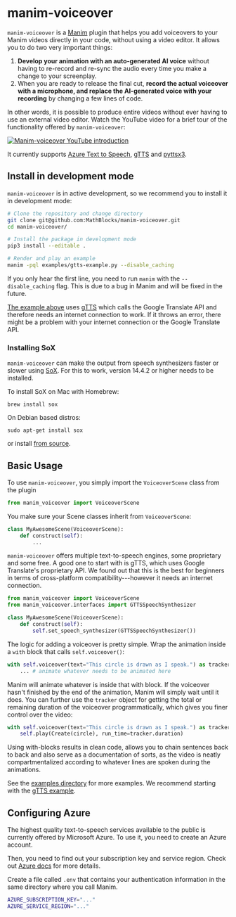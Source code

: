 # manim-voiceover

`manim-voiceover` is a [Manim](https://manim.community) plugin that helps you add voiceovers to your Manim videos directly in your code, without using a video editor. It allows you to do two very important things:

1. **Develop your animation with an auto-generated AI voice** without having to re-record and re-sync the audio every time you make a change to your screenplay.
2. When you are ready to release the final cut, **record the actual voiceover with a microphone, and replace the AI-generated voice with your recording** by changing a few lines of code.

In other words, it is possible to produce entire videos without ever having to use an external video editor. Watch the YouTube video for a brief tour of the functionality offered by `manim-voiceover`:

[![Manim-voiceover YouTube introduction](http://img.youtube.com/vi/3S-8fsuxHVI/0.jpg)](http://www.youtube.com/watch?v=3S-8fsuxHVI "How to add voiceovers to your Manim videos easily with manim-voiceover")

It currently supports [Azure Text to Speech](https://azure.microsoft.com/en-us/services/cognitive-services/text-to-speech/), [gTTS](https://github.com/pndurette/gTTS/) and [pyttsx3](https://github.com/nateshmbhat/pyttsx3).

## Install in development mode

`manim-voiceover` is in active development, so we recommend you to install it in development mode:

```sh
# Clone the repository and change directory
git clone git@github.com:MathBlocks/manim-voiceover.git
cd manim-voiceover/

# Install the package in development mode
pip3 install --editable .

# Render and play an example
manim -pql examples/gtts-example.py --disable_caching
```

If you only hear the first line, you need to run `manim` with the `--disable_caching` flag. This is due to a bug in Manim and will be fixed in the future.

[The example above](examples/gtts-example.py) uses [gTTS](https://github.com/pndurette/gTTS/) which calls the Google Translate API and therefore needs an internet connection to work. If it throws an error, there might be a problem with your internet connection or the Google Translate API.

<!-- Once SoX is installed, proceed with installing `manim-voiceover`:

```sh
cd manim-voiceover
python setup.py install
``` -->

### Installing SoX

`manim-voiceover` can make the output from speech synthesizers faster or slower using [SoX](http://sox.sourceforge.net/). For this to work, version 14.4.2 or higher needs to be installed.

To install SoX on Mac with Homebrew:

```brew install sox```

On Debian based distros:

```sudo apt-get install sox```

or install [from source](https://sourceforge.net/projects/sox/files/sox/).

## Basic Usage

To use `manim-voiceover`, you simply import the `VoiceoverScene` class from the plugin

```py
from manim_voiceover import VoiceoverScene
```

You make sure your Scene classes inherit from `VoiceoverScene`:

```py
class MyAwesomeScene(VoiceoverScene):
    def construct(self):
        ...
```

`manim-voiceover` offers multiple text-to-speech engines, some proprietary and some free. A good one to start with is gTTS, which uses Google Translate's proprietary API. We found out that this is the best for beginners in terms of cross-platform compatibility---however it needs an internet connection.

```py
from manim_voiceover import VoiceoverScene
from manim_voiceover.interfaces import GTTSSpeechSynthesizer

class MyAwesomeScene(VoiceoverScene):
    def construct(self):
        self.set_speech_synthesizer(GTTSSpeechSynthesizer())
```

The logic for adding a voiceover is pretty simple. Wrap the animation inside a `with` block that calls `self.voiceover()`:

```py
with self.voiceover(text="This circle is drawn as I speak.") as tracker:
    ... # animate whatever needs to be animated here
```

Manim will animate whatever is inside that with block. If the voiceover hasn't finished by the end of the animation, Manim will simply wait until it does. You can further use the `tracker` object for getting the total or remaining duration of the voiceover programmatically, which gives you finer control over the video:

```py
with self.voiceover(text="This circle is drawn as I speak.") as tracker:
    self.play(Create(circle), run_time=tracker.duration)
```

Using with-blocks results in clean code, allows you to chain sentences back to back and also serve as a documentation of sorts, as the video is neatly compartmentalized according to whatever lines are spoken during the animations.

See the [examples directory](./examples) for more examples. We recommend starting with the [gTTS example](https://github.com/MathBlocks/manim-voiceover/blob/main/examples/gtts-example.py).

## Configuring Azure

The highest quality text-to-speech services available to the public is currently offered by Microsoft Azure. To use it, you need to create an Azure account.

Then, you need to find out your subscription key and service region. Check out [Azure docs](https://docs.microsoft.com/en-us/azure/cognitive-services/speech-service/) for more details.

Create a file called `.env` that contains your authentication information in the same directory where you call Manim.

```sh
AZURE_SUBSCRIPTION_KEY="..."
AZURE_SERVICE_REGION="..."
```